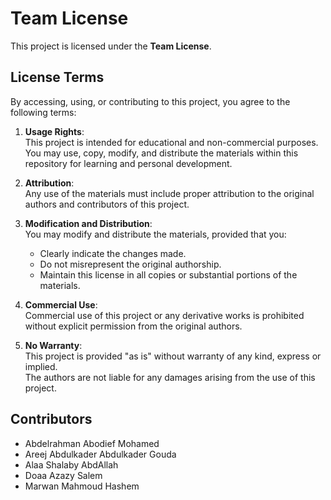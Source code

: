 # Team License

This project is licensed under the **Team License**.

## License Terms

By accessing, using, or contributing to this project, you agree to the following terms:

1. **Usage Rights**:  
   This project is intended for educational and non-commercial purposes. 
   You may use, copy, modify, and distribute the materials within this repository for learning and personal development.

2. **Attribution**:  
   Any use of the materials must include proper attribution to the original authors and contributors of this project.

3. **Modification and Distribution**:  
   You may modify and distribute the materials, provided that you:  
   - Clearly indicate the changes made.  
   - Do not misrepresent the original authorship.  
   - Maintain this license in all copies or substantial portions of the materials.

4. **Commercial Use**:  
   Commercial use of this project or any derivative works is prohibited without explicit permission from the original authors.

5. **No Warranty**:  
   This project is provided "as is" without warranty of any kind, express or implied.  
   The authors are not liable for any damages arising from the use of this project.

## Contributors

- Abdelrahman Abodief Mohamed  
- Areej Abdulkader Abdulkader Gouda  
- Alaa Shalaby AbdAllah  
- Doaa Azazy Salem  
- Marwan Mahmoud Hashem
